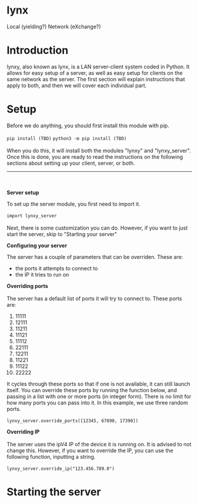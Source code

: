 # **lynx**
Local (yielding?) Network (eXchange?)

# **Introduction**
lynxy, also known as lynx, is a LAN server-client system coded in Python. It allows for easy setup of a server, as well as easy setup for clients on the same network as the server. 
The first section will explain instructions that apply to both, and then we will cover each individual part.

# **Setup**
Before we do anything, you should first install this module with pip. <br></br>
`pip install (TBD)`
`python3 -m pip install (TBD)` <br></br>
When you do this, it will install both the modules "lynxy" and "lynxy_server". Once this is done, you are ready to read the instructions on the following sections about setting up your client, server, or both.











***
<br></br>
<b>Server setup</b> 

To set up the server module, you first need to import it. <br></br>
`import lynxy_server` <br></br>
Next, there is some customization you can do. However, if you want to just start the server, skip to "Starting your server"

<!-- <br></br> -->
<b>Configuring your server</b>

The server has a couple of parameters that can be overriden. These are: 
- the ports it attempts to connect to
- the IP it tries to run on 

<!-- <br></br> -->

**Overriding ports** <br></br>
The server has a default list of ports it will try to connect to. These ports are:
1.  11111 
2.  12111 
3.  11211 
4.  11121 
5.  11112 
6.  22111 
7.  12211 
8.  11221 
9.  11122 
10. 22222 

It cycles through these ports so that if one is not available, it can still launch itself. You can override these ports by running the function below, and passing in a list with one or more ports (in integer form). There is no limit for how many ports you can pass into it. In this example, we use three random ports. <br></br>
`lynxy_server.override_ports([12345, 67890, 17390])`

<!-- <br></br> -->

**Overriding IP** <br></br>
The server uses the ipV4 IP of the device it is running on. It is advised to not change this. However, if you want to override the IP, you can use the following function, inputting a string. <br></br>
`lynxy_server.override_ip("123.456.789.0")`

<!-- <br></br> -->

# Starting the server